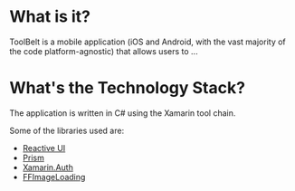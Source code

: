 



# What is it?

ToolBelt is a mobile application (iOS and Android, with the vast majority of the code platform-agnostic) that allows users to ...









# What's the Technology Stack?

The application is written in C# using the Xamarin tool chain.

Some of the libraries used are:

* [Reactive UI](http://reactiveui.net/)
* [Prism](https://github.com/PrismLibrary/Prism)
* [Xamarin.Auth](https://github.com/xamarin/Xamarin.Auth)
* [FFImageLoading](https://github.com/luberda-molinet/FFImageLoading)